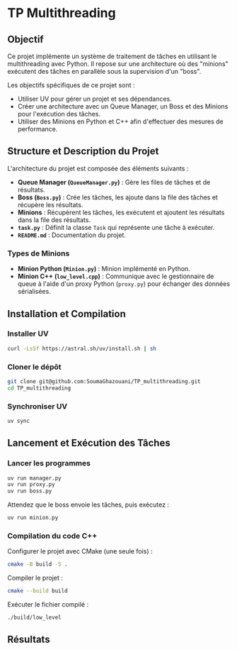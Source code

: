 # TP Multithreading

## Objectif
Ce projet implémente un système de traitement de tâches en utilisant le multithreading avec Python. Il repose sur une architecture où des "minions" exécutent des tâches en parallèle sous la supervision d'un "boss".

Les objectifs spécifiques de ce projet sont :

- Utiliser UV pour gérer un projet et ses dépendances.
- Créer une architecture avec un Queue Manager, un Boss et des Minions pour l'exécution des tâches.
- Utiliser des Minions en Python et C++ afin d'effectuer des mesures de performance.

## Structure et Description du Projet

L'architecture du projet est composée des éléments suivants :

- **Queue Manager (`QueueManager.py`)** : Gère les files de tâches et de résultats.
- **Boss (`Boss.py`)** : Crée les tâches, les ajoute dans la file des tâches et récupère les résultats.
- **Minions** : Récupèrent les tâches, les exécutent et ajoutent les résultats dans la file des résultats.
- **`task.py`** : Définit la classe `Task` qui représente une tâche à exécuter.
- **`README.md`** : Documentation du projet.

### Types de Minions

- **Minion Python (`Minion.py`)** : Minion implémenté en Python.
- **Minion C++ (`low_level.cpp`)** : Communique avec le gestionnaire de queue à l'aide d'un proxy Python (`proxy.py`) pour échanger des données sérialisées.

## Installation et Compilation

### Installer UV

```sh
curl -LsSf https://astral.sh/uv/install.sh | sh
```

### Cloner le dépôt

```sh
git clone git@github.com:SoumaGhazouani/TP_multithreading.git
cd TP_multithreading
```

### Synchroniser UV

```sh
uv sync
```

## Lancement et Exécution des Tâches

### Lancer les programmes

```sh
uv run manager.py
uv run proxy.py
uv run boss.py
```

Attendez que le boss envoie les tâches, puis exécutez :

```sh
uv run minion.py
```

### Compilation du code C++

Configurer le projet avec CMake (une seule fois) :

```sh
cmake -B build -S .
```

Compiler le projet :

```sh
cmake --build build
```

Exécuter le fichier compilé :

```sh
./build/low_level
```

## Résultats



